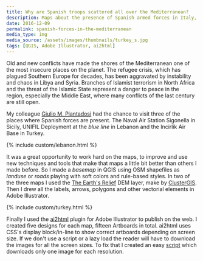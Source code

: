 ```yaml
---
title: Why are Spanish troops scattered all over the Mediterranean?
description: Maps about the presence of Spanish armed forces in Italy, Turkey and Lebanon.
date: 2016-12-09
permalink: spanish-forces-in-the-mediterranean
media_type: img
media_source: /assets/images/thumbnails/turkey_s.jpg
tags: [QGIS, Adobe Illustrator, ai2html]
---
```


Old and new conflicts have made the shores of the Mediterranean one of the most insecure places on the planet. The refugee crisis, which has plagued Southern Europe for decades, has been aggravated by instability and chaos in Libya and Syria. Branches of Islamist terrorism in North Africa and the threat of the Islamic State represent a danger to peace in the region, especially the Middle East, where many conflicts of the last century are still open.

My colleague [Giulio M. Piantadosi](https://twitter.com/gmpiantadosi) had the chance to visit three of the places where Spanish forces are present. The Naval Air Station Sigonella in Sicily, UNIFIL Deployment at the _blue line_ in Lebanon and the Incirlik Air Base in Turkey.

{% include custom/lebanon.html %}

It was a great opportunity to work hard on the maps, to improve and use new techniques and tools that make that maps a little bit better than others I made before. So I made a _basemap_ in QGIS using OSM shapefiles as _landuse_ or _roads_ playing with soft colors and rule-based styles. In two of the three maps I used the [The Earth's Relief](http://www.theearthsrelief.com/) DEM layer, make by [ClusterGIS](http://www.clustergis.org/). Then I drew all the labels, arrows, polygons and other vectorial elements in Adobe Illustrator.

{% include custom/turkey.html %}

Finally I used the [ai2html](http://ai2html.org/) plugin for Adobe Illustrator to publish on the web. I created five designs for each map, fifteen Artboards in total. ai2html uses CSS's display block/in-line to show correct artboards depending on screen size. If we don't use a script or a lazy load the reader will have to download the images for all the screen sizes. To fix that I created an easy [script](https://gist.github.com/LuisSevillano/8405308f6d3ea7423c9f9c13b7e248e3) which downloads only one image for each resolution.

